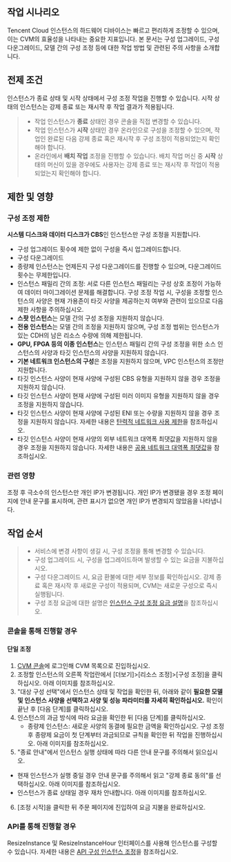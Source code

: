 ## 작업 시나리오

Tencent Cloud 인스턴스의 하드웨어 디바이스는 빠르고 편리하게 조정할 수 있으며, 이는 CVM의 효율성을 나타내는 중요한 지표입니다. 본 문서는 구성 업그레이드, 구성 다운그레이드, 모델 간의 구성 조정 등에 대한 작업 방법 및 관련된 주의 사항을 소개합니다.

## 전제 조건

인스턴스가 종료 상태 및 시작 상태에서 구성 조정 작업을 진행할 수 있습니다. 시작 상태의 인스턴스는 강제 종료 또는 재시작 후 작업 결과가 적용됩니다.
> 
>- 작업 인스턴스가 **종료** 상태인 경우 콘솔을 직접 변경할 수 있습니다.
>- 작업 인스턴스가 **시작** 상태인 경우 온라인으로 구성을 조정할 수 있으며, 작업인 완료된 다음 강제 종료 혹은 재시작 후 구성 조정이 적용되었는지 확인해야 합니다.
>- 온라인에서 **배치 작업** 조정을 진행할 수 있습니다. 배치 작업 머신 중 **시작** 상태의 머신이 있을 경우에도 사용자는 강제 종료 또는 재시작 후 작업이 적용되었는지 확인해야 합니다.

## 제한 및 영향

### 구성 조정 제한

**시스템 디스크와 데이터 디스크가 CBS**인 인스턴스만 구성 조정을 지원합니다.
- 구성 업그레이드
횟수에 제한 없이 구성을 즉시 업그레이드합니다.
- 구성 다운그레이드
 - 종량제 인스턴스는 언제든지 구성 다운그레이드를 진행할 수 있으며, 다운그레이드 횟수는 무제한입니다.
- 인스턴스 패밀리 간의 조정: 서로 다른 인스턴스 패밀리는 구성 상호 조정이 가능하여 데이터 마이그레이션 문제를 해결합니다.
구성 조정 작업 시, 구성을 조정할 인스턴스의 사양은 현재 가용존이 타깃 사양을 제공하는지 여부와 관련이 있으므로 다음 제한 사항을 주의하십시오.
 - **스팟 인스턴스**는 모델 간의 구성 조정을 지원하지 않습니다.
 - **전용 인스턴스**는 모델 간의 조정을 지원하지 않으며, 구성 조정 범위는 인스턴스가 있는 CDH의 남은 리소스 수량에 의해 제한됩니다.
 - **GPU, FPGA 등의 이종 인스턴스**는 인스턴스 패밀리 간의 구성 조정을 위한 소스 인스턴스의 사양과 타깃 인스턴스의 사양을 지원하지 않습니다.
 - **기본 네트워크 인스턴스의 구성**은 조정을 지원하지 않으며, VPC 인스턴스의 조정만 지원합니다.
 - 타깃 인스턴스 사양이 현재 사양에 구성된 CBS 유형을 지원하지 않을 경우 조정을 지원하지 않습니다.
 - 타깃 인스턴스 사양이 현재 사양에 구성된 미러 이미지 유형을 지원하지 않을 경우 조정을 지원하지 않습니다.
 - 타깃 인스턴스 사양이 현재 사양에 구성된 ENI 또는 수량을 지원하지 않을 경우 조정을 지원하지 않습니다. 자세한 내용은 [탄력적 네트워크 사용 제한](https://intl.cloud.tencent.com/document/product/576/18527)을 참조하십시오.
 - 타깃 인스턴스 사양이 현재 사양의 외부 네트워크 대역폭 최댓값을 지원하지 않을 경우 조정을 지원하지 않습니다. 자세한 내용은 [공용 네트워크 대역폭 최댓값](https://intl.cloud.tencent.com/document/product/213/12523)을 참조하십시오.

### 관련 영향

조정 후 극소수의 인스턴스만 개인 IP가 변경됩니다. 개인 IP가 변경됐을 경우 조정 페이지에 안내 문구를 표시하며, 관련 표시가 없으면 개인 IP가 변경되지 않았음을 나타냅니다.

## 작업 순서

>
>- 서비스에 변경 사항이 생길 시, 구성 조정을 통해 변경할 수 있습니다.
>- 구성 업그레이드 시, 구성을 업그레이드하며 발생할 수 있는 요금을 지불하십시오.
>- 구성 다운그레이드 시, 요금 환불에 대한 세부 정보를 확인하십시오. 강제 종료 혹은 재시작 후 새로운 구성이 적용되며, CVM는 새로운 구성으로 즉시 실행됩니다.
>- 구성 조정 요금에 대한 설명은 [인스턴스 구성 조정 요금 설명](https://cloud.tencent.com/document/product/213/15569)을 참조하십시오.

### 콘솔을 통해 진행할 경우

#### 단일 조정

1. [CVM 콘솔](https://console.cloud.tencent.com/cvm/index)에 로그인해 CVM 목록으로 진입하십시오.
2. 조정할 인스턴스의 오른쪽 작업란에서 [더보기]>[리소스 조정]>[구성 조정]을 클릭하십시오. 아래 이미지를 참조하십시오.
3. "대상 구성 선택"에서 인스턴스 상태 및 작업을 확인한 뒤, 아래와 같이 **필요한 모델 및 인스턴스 사양을 선택하고 사양 및 성능 파라미터를 자세히 확인하십시오.** 확인이 끝난 후 [다음 단계]를 클릭하십시오.
4. 인스턴스의 과금 방식에 따라 요금을 확인한 뒤 [다음 단계]를 클릭하십시오.
	- 종량제 인스턴스: 새로운 사양의 동결에 필요한 금액을 확인하십시오. 구성 조정 후 종량제 요금이 첫 단계부터 과금되므로 규칙을 확인한 뒤 작업을 진행하십시오. 아래 이미지를 참조하십시오.
5. "종료 안내"에서 인스턴스 실행 상태에 따라 다른 안내 문구를 주의해서 읽으십시오.
 - 현재 인스턴스가 실행 중일 경우 안내 문구를 주의해서 읽고 "강제 종료 동의"를 선택하십시오. 아래 이미지를 참조하십시오.
 - 인스턴스가 종료 상태일 경우 재차 안내합니다. 아래 이미지를 참조하십시오.
6. [조정 시작]을 클릭한 뒤 주문 페이지에 진입하여 요금 지불을 완료하십시오. 

### API를 통해 진행할 경우 

ResizeInstance 및 ResizeInstanceHour 인터페이스를 사용해 인스턴스를 구성할 수 있습니다. 자세한 내용은 [API 구성 인스턴스 조정](https://cloud.tencent.com/document/product/213/15744)을 참조하십시오.





